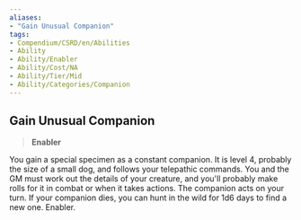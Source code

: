```yaml
---
aliases:
- "Gain Unusual Companion"
tags:
- Compendium/CSRD/en/Abilities
- Ability
- Ability/Enabler
- Ability/Cost/NA
- Ability/Tier/Mid
- Ability/Categories/Companion
---
```


  
## Gain Unusual Companion  
>**Enabler**
  
You gain a special specimen as a constant companion. It is level 4, probably the size of a small dog, and follows your telepathic commands. You and the GM must work out the details of your creature, and you'll probably make rolls for it in combat or when it takes actions. The companion acts on your turn. If your companion dies, you can hunt in the wild for 1d6 days to find a new one. Enabler.